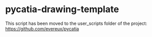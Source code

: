 # pycatia-drawing-template

This script has been moved to the user_scripts folder of the project: 
https://github.com/evereux/pycatia
